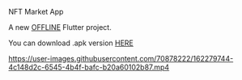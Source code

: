 NFT Market App

A new [OFFLINE]('') Flutter project.

You can download .apk version [HERE](https://drive.google.com/file/d/19uE-sIU6g8qPf7aCjG2MHu1TJofQhfkj/view?usp=sharing)



https://user-images.githubusercontent.com/70878222/162279744-4c148d2c-6545-4b4f-bafc-b20a60102b87.mp4

